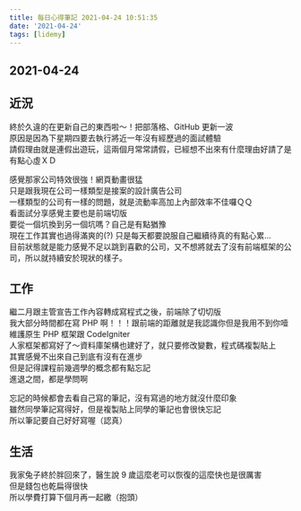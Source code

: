 ```yaml
---
title: 每日心得筆記 2021-04-24 10:51:35
date: '2021-04-24'
tags: [lidemy]
---
```


## 2021-04-24

## 近況

終於久違的在更新自己的東西啦～！把部落格、GitHub 更新一波  
原因是因為下星期四要去執行將近一年沒有經歷過的面試體驗  
請假理由就是連假出遊玩，這兩個月常常請假，已經想不出來有什麼理由好請了是有點心虛ＸＤ

感覺那家公司特效很強！網頁動畫很猛  
只是跟我現在公司一樣類型是接案的設計廣告公司  
一樣類型的公司有一樣的問題，就是流動率高加上內部效率不佳囉ＱＱ  
看面試分享感覺主要也是前端切版  
要從一個坑換到另一個坑嗎？自己是有點猶豫  
現在工作其實也過得滿爽的(?) 只是每天都要說服自己繼續待真的有點心累...  
目前狀態就是能力感覺不足以跳到喜歡的公司，又不想將就去了沒有前端框架的公司，所以就持續安於現狀的樣子。

## 工作

繼二月跟主管宣告工作內容轉成寫程式之後，前端除了切切版  
我大部分時間都在寫 PHP 啊！！！跟前端的距離就是我認識你但是我用不到你噎  
維護原生 PHP 框架跟 CodeIgniter  
人家框架都寫好了～資料庫架構也建好了，就只要修改變數，程式碼複製貼上  
其實感覺不出來自己到底有沒有在進步  
但是記得課程前幾週學的概念都有點忘記  
進退之間，都是學問啊

忘記的時候都會去看自己寫的筆記，沒有寫過的地方就沒什麼印象  
雖然同學筆記寫得好，但是複製貼上同學的筆記也會很快忘記  
所以筆記要自己好好寫喔（認真）

## 生活

我家兔子終於胖回來了，醫生說 9 歲這麼老可以恢復的這麼快也是很厲害  
但是錢包也乾扁得很快  
所以學費打算下個月再一起繳（抱頭）
